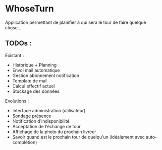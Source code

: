 # WhoseTurn
Application permettant de planifier à qui sera le tour de faire quelque chose...

## TODOs :
Existant :
- Historique + Planning
- Envoi mail automatique
- Gestion abonnement notification
- Template de mail
- Calcul effectif actuel
- Stockage des données

Evolutions :
- Interface administration (utilisateur)
- Sondage présence
- Notification d'indisponibilité
- Acceptation de l'échange de tour
- Affichage de la photo du prochain livreur
- Savoir quand est le prochain tour de quelqu'un (idéalement avec auto-complétion)
